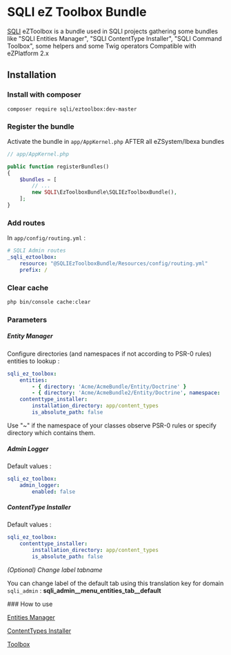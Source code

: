 SQLI eZ Toolbox Bundle
========================================

[SQLI](http://www.sqli.com) eZToolbox is a bundle used in SQLI projects gathering some bundles like "SQLI Entities Manager", "SQLI ContentType Installer", "SQLI Command Toolbox", some helpers and some Twig operators
Compatible with eZPlatform 2.x

Installation
------------

### Install with composer
```
composer require sqli/eztoolbox:dev-master
```

### Register the bundle

Activate the bundle in `app/AppKernel.php` AFTER all eZSystem/Ibexa bundles

```php
// app/AppKernel.php

public function registerBundles()
{
    $bundles = [
        // ...
        new SQLI\EzToolboxBundle\SQLIEzToolboxBundle(),
    ];
}
```

### Add routes

In `app/config/routing.yml` :

```yml
# SQLI Admin routes
_sqli_eztoolbox:
    resource: "@SQLIEzToolboxBundle/Resources/config/routing.yml"
    prefix: /
```

### Clear cache

```bash
php bin/console cache:clear
```

### Parameters

##### Entity Manager

Configure directories (and namespaces if not according to PSR-0 rules) entities to lookup :

```yml
sqli_ez_toolbox:
    entities:
        - { directory: 'Acme/AcmeBundle/Entity/Doctrine' }
        - { directory: 'Acme/AcmeBundle2/Entity/Doctrine', namespace: 'Acme\AcmeBundle2NoPSR0\ORM\Doctrine' }
    contenttype_installer:
        installation_directory: app/content_types
        is_absolute_path: false
```
Use "~" if the namespace of your classes observe PSR-0 rules or specify directory which contains them.

##### Admin Logger

Default values :
```yml
sqli_ez_toolbox:
    admin_logger:
        enabled: false
```

##### ContentType Installer

Default values :
```yml
sqli_ez_toolbox:
    contenttype_installer:
        installation_directory: app/content_types
        is_absolute_path: false
```

*(Optional) Change label tabname*

You can change label of the default tab using this translation key for domain `sqli_admin` : **sqli_admin__menu_entities_tab__default**

### How to use

[Entities Manager](README_entities_manager.md)

[ContentTypes Installer](README_contenttype_installer.md)

[Toolbox](README_toolbox.md)
